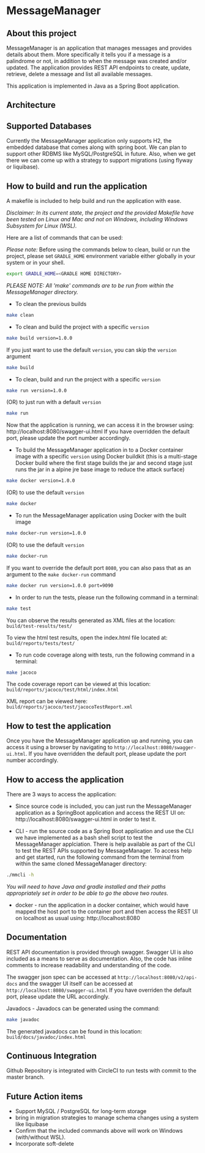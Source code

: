 # MessageManager

## About this project
MessageManager is an application that manages messages and provides details about them. More specifically it tells you if a message is a palindrome or not, in addition to when the message was created and/or updated. The application provides REST API endpoints to create, update, retrieve, delete a message and list all available messages. 

This application is implemented in Java as a Spring Boot application.

## Architecture

## Supported Databases
Currently the MessageManager application only supports H2, the embedded database that comes along with spring boot. We can plan to support other RDBMS like MySQL/PostgreSQL in future. Also, when we get there we can come up with a strategy to support migrations (using flyway or liquibase).

## How to build and run the application
A makefile is included to help build and run the application with ease.

*Disclaimer: In its current state, the project and the provided Makefile have been tested on Linux and Mac and not on Windows, including Windows Subsystem for Linux (WSL).*

Here are a list of commands that can be used:

*Please note:* Before using the commands below to clean, build or run the project, please set `GRADLE_HOME` environment variable either globally in your system or in your shell.
```sh
export GRADLE_HOME=<GRADLE HOME DIRECTORY>
```

*PLEASE NOTE: All 'make' commands are to be run from within the MessageManager directory.* 
- To clean the previous builds
```sh
make clean
```

- To clean and build the project with a specific `version`
```sh
make build version=1.0.0
```
If you just want to use the default `version`, you can skip the `version` argument
```sh
make build
```

- To clean, build and run the project with a specific `version`
```sh
make run version=1.0.0
```
(OR) to just run with a default `version`
```sh
make run
```
Now that the application is running, we can access it in the browser using: http://localhost:8080/swagger-ui.html
If you have overridden the default port, please update the port number accordingly.

- To build the MessageManager application in to a Docker container image with a specific `version` using Docker buildkit (this is a multi-stage Docker build where the first stage builds the jar and second stage just runs the jar in a alpine jre base image to reduce the attack surface)
```sh
make docker version=1.0.0 
```
(OR) to use the default `version`
```sh
make docker
```

- To run the MessageManager application using Docker with the built image
```sh
make docker-run version=1.0.0
```
(OR) to use the default `version`
```sh
make docker-run
```
If you want to override the default port `8080`, you can also pass that as an argument to the `make docker-run` command
```sh
make docker run version=1.0.0 port=9090
```

- In order to run the tests, please run the following command in a terminal:
```sh
make test
```
You can observe the results generated as XML files at the location:
`build/test-results/test/` 

To view the html test results, open the index.html file located at: `build/reports/tests/test/`

- To run code coverage along with tests, run the following command in a terminal:
```sh
make jacoco
```
The code coverage report can be viewed at this location: `build/reports/jacoco/test/html/index.html`

XML report can be viewed here: `build/reports/jacoco/test/jacocoTestReport.xml`


## How to test the application
Once you have the MessageManager application up and running, you can access it using a browser by navigating to `http://localhost:8080/swagger-ui.html`. If you have overridden the default port, please update the port number accordingly.


## How to access the application
There are 3 ways to access the application:

- Since source code is included, you can just run the MessageManager application as a SpringBoot application and access the REST UI on: http://localhost:8080/swagger-ui.html in order to test it.

- CLI - run the source code as a Spring Boot application and use the CLI we have implemented as a bash shell script to test the MessageManager applciation. There is help available as part of the CLI to test the REST APIs supported by MessageManager.
To access help and get started, run the following command from the terminal from within the same cloned MessageManager directory:
```sh
./mmcli -h
```
*You will need to have Java and gradle installed and their paths appropriately set in order to be able to go the above two routes.*

- docker - run the application in a docker container, which would have mapped the host port to the container port and then access the REST UI on localhost as usual using: http://localhost:8080

## Documentation
REST API documentation is provided through swagger. Swagger UI is also included as a means to serve as documentation. Also, the code has inline comments to increase readability and understanding of the code.

The swagger json spec can be accessed at `http://localhost:8080/v2/api-docs` and the swagger UI itself can be accessed at `http://localhost:8080/swagger-ui.html`
If you have overriden the default port, please update the URL accordingly.

Javadocs - Javadocs can be generated using the command:
```sh
make javadoc
```
The generated javadocs can be found in this location:
`build/docs/javadoc/index.html`

## Continuous Integration
Github Repository is integrated with CircleCI to run tests with commit to the master branch.

## Future Action items
- Support MySQL / PostgreSQL for long-term storage
- bring in migration strategies to manage schema changes using a system like liquibase
- Confirm that the included commands above will work on Windows (with/without WSL).
- Incorporate soft-delete


